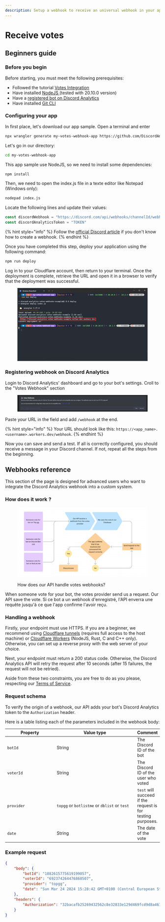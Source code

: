 ```yaml
---
description: Setup a webhook to receive an universal webhook in your app!
---
```


# Receive votes

## Beginners guide

### Before you begin

Before starting, you must meet the following prerequisites:

* Followed the tutorial [Votes Integration](../votes-integration.md)
* Have installed [NodeJS ](https://nodejs.org)(tested with 20.10.0 version)
* Have a [registered bot on Discord Analytics](../bot-registration.md)
* Have installed [Git CLI](https://git-scm.com/)

### Configuring your app

In first place, let's download our app sample. Open a terminal and enter

```bash
npx wrangler generate my-votes-webhook-app https://github.com/DiscordAnalytics/votes-webhook-example
```

Let's go in our directory:

```bash
cd my-votes-webhook-app
```

This app sample use NodeJS, so we need to install some dependencies:

```bash
npm install
```

Then, we need to open the index.js file in a texte editor like Notepad (Windows only):

```bash
nodepad index.js
```

Locate the following lines and update their values:

```javascript
const discordWebhook = "https://discord.com/api/webhooks/channelId/webhookToken"
const discordAnalyticsToken = "TOKEN"
```

{% hint style="info" %}
Follow the [official Discord article](https://support.discord.com/hc/en-us/articles/228383668-Intro-to-Webhooks) if you don't know how to create a webhook.
{% endhint %}

Once you have completed this step, deploy your application using the following command:

```bash
npm run deploy
```

Log in to your Cloudflare account, then return to your terminal. Once the deployment is complete, retrieve the URL and open it in a browser to verify that the deployment was successful.

<figure><img src="../../.gitbook/assets/wrangler_url_location.png" alt=""><figcaption></figcaption></figure>

### Registering webhook on Discord Analytics

Login to Discord Analytics' dashboard and go to your bot's settings. Croll to the "Votes Webhook" section

<figure><img src="../../.gitbook/assets/votes_webhook_input_location.png" alt=""><figcaption></figcaption></figure>

Paste your URL in the field and add `/webhook` at the end.

{% hint style="info" %}
Your URL should look like this: `https://<app_name>.<username>.workers.dev/webhook`.
{% endhint %}

Now you can save and send a test. If all is correctly configured, you should receive a message in your Discord channel. If not, repeat all the steps from the beginning.

## Webhooks reference

This section of the page is designed for advanced users who want to integrate the Discord Analytics webhook into a custom system.

### How does it work ?

<figure><img src="../../.gitbook/assets/how_api_handle_votes_webhook.png" alt=""><figcaption><p>How does our API handle votes webhooks?</p></figcaption></figure>

When someone vote for your bot, the votes provider send us a request. Our API save the vote. Si ce bot a un webhook d'enregistré, l'API enverra une requête jusqu'à ce que l'app confirme l'avoir reçu.

### Handling a webhook

Firstly, your endpoint must use HTTPS. If you are a beginner, we recommend using [Cloudflare tunnels](https://developers.cloudflare.com/cloudflare-one/connections/connect-networks/get-started/) (requires full access to the host machine) or [Cloudflare Workers](https://workers.cloudflare.com/) (NodeJS, Rust, C and C++ only). Otherwise, you can set up a reverse proxy with the web server of your choice.

Next, your endpoint must return a 200 status code. Otherwise, the Discord Analytics API will retry the request after 10 seconds (after 15 failures, the request will not be retried).

Aside from these two constraints, you are free to do as you please, respecting our [Terms of Service](../../legals/terms.md).

### Request schema

To verify the origin of a webhook, our API adds your bot's Discord Analytics token to the `Authorization` header.

Here is a table listing each of the parameters included in the webhook body:&#x20;

<table><thead><tr><th width="164">Property</th><th width="284">Value type</th><th>Comment</th></tr></thead><tbody><tr><td><code>botId</code></td><td>String</td><td>The Discord ID of the bot</td></tr><tr><td><code>voterId</code></td><td>String</td><td>The Discord ID of the user who voted</td></tr><tr><td><code>provider</code></td><td><code>topgg</code> or <code>botlistme</code> or <code>dblist</code> or <code>test</code></td><td><code>test</code> will succeed if the request is for testing purposes.</td></tr><tr><td><code>date</code></td><td>String</td><td>The date of the vote</td></tr></tbody></table>

### Example request

```json
{
    "body": {
        "botId": "1082615775619199057",
        "voterId": "692374264476860507",
        "provider": "topgg",
        "date": "Sun Mar 24 2024 15:28:42 GMT+0100 (Central European Standard Time)"
    },
    "headers": {
        "Authorization": "32bacafb25269432562c8e32833e129d469fcd9d8a4678f6"
    }
}
```
